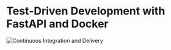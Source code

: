 # Test-Driven Development with FastAPI and Docker

![Continuous Integration and Delivery](https://github.com/Vench05/fastapi-tdd-docker/workflows/Continuous%20Integration%20and%20Delivery/badge.svg?branch=master)
